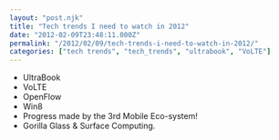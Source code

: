 ```yaml
---
layout: "post.njk"
title: "Tech trends I need to watch in 2012"
date: "2012-02-09T23:48:11.000Z"
permalink: "/2012/02/09/tech-trends-i-need-to-watch-in-2012/"
categories: ["tech trends", "tech_trends", "ultrabook", "VoLTE"]
---
```


<ul>
	<li>UltraBook</li>
	<li>VoLTE</li>
	<li>OpenFlow</li>
	<li>Win8</li>
	<li>Progress made by the 3rd Mobile Eco-system!</li>
	<li>Gorilla Glass &amp; Surface Computing.</li>
</ul>
